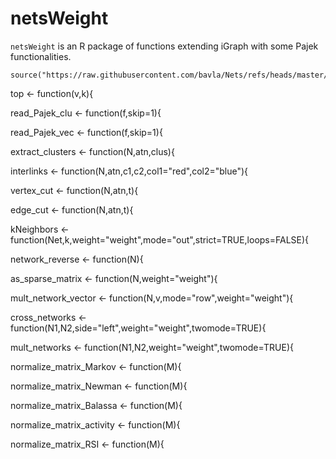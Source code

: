 # netsWeight

`netsWeight` is an R package of functions extending iGraph with some Pajek functionalities.

```
source("https://raw.githubusercontent.com/bavla/Nets/refs/heads/master/netsWeight/netsWeight.R")
```

top <- function(v,k){

read_Pajek_clu <- function(f,skip=1){

read_Pajek_vec <- function(f,skip=1){

extract_clusters <- function(N,atn,clus){

interlinks <- function(N,atn,c1,c2,col1="red",col2="blue"){
  
vertex_cut <- function(N,atn,t){

edge_cut <- function(N,atn,t){

kNeighbors <- function(Net,k,weight="weight",mode="out",strict=TRUE,loops=FALSE){ 

network_reverse <- function(N){

as_sparse_matrix <- function(N,weight="weight"){

mult_network_vector <- function(N,v,mode="row",weight="weight"){


cross_networks <- function(N1,N2,side="left",weight="weight",twomode=TRUE){

mult_networks <- function(N1,N2,weight="weight",twomode=TRUE){

normalize_matrix_Markov <- function(M){

normalize_matrix_Newman <- function(M){

normalize_matrix_Balassa <- function(M){

normalize_matrix_activity <- function(M){

normalize_matrix_RSI <- function(M){

